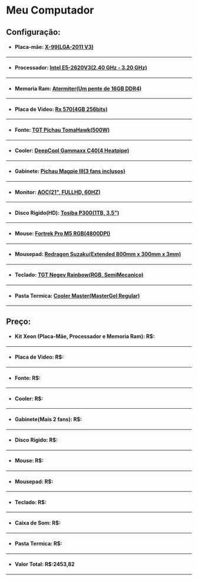 # **Meu Computador**



## **Configuração:**

* #### **Placa-mãe: [X-99(LGA-2011 V3)](https://pt.aliexpress.com/item/4000600178445.html?spm=a2g0n.detail.0.0.4e045304zQTdX4&gps-id=storeRecommendH5&scm=1007.18500.187585.0&scm_id=1007.18500.187585.0&scm-url=1007.18500.187585.0&pvid=c8a46776-684c-4674-a1bd-00689d5ec7b0&_t=gps-id%3AstoreRecommendH5%2Cscm-url%3A1007.18500.187585.0%2Cpvid%3Ac8a46776-684c-4674-a1bd-00689d5ec7b0%2Ctpp_buckets%3A668%230%23131923%234_668%23888%233325%2318_668%232846%238110%231995_668%232717%237565%23703__668%233374%2315176%23892&browser_id=c41216f7a5bc401baad9922fddd8e03c&aff_trace_key=2ed73ca177e6488d94ac77cb11bf3199-1605033670197-08741-UneMJZVf&aff_platform=msite&m_page_id=wjezf2j2vgicaqrg176ebe54a211472d4a0d0abb2f&gclid=&_imgsrc_=ae01.alicdn.com%2Fkf%2FH5b62b0eb167b48b08013941cbd6eb8a2O.jpg_640x640Q90.jpg_.webp)**

-------
* #### **Processador: [Intel E5-2620V3(2.40 GHz - 3.20 GHz)](https://pt.aliexpress.com/item/4000600178445.html?spm=a2g0n.detail.0.0.4e045304zQTdX4&gps-id=storeRecommendH5&scm=1007.18500.187585.0&scm_id=1007.18500.187585.0&scm-url=1007.18500.187585.0&pvid=c8a46776-684c-4674-a1bd-00689d5ec7b0&_t=gps-id%3AstoreRecommendH5%2Cscm-url%3A1007.18500.187585.0%2Cpvid%3Ac8a46776-684c-4674-a1bd-00689d5ec7b0%2Ctpp_buckets%3A668%230%23131923%234_668%23888%233325%2318_668%232846%238110%231995_668%232717%237565%23703__668%233374%2315176%23892&browser_id=c41216f7a5bc401baad9922fddd8e03c&aff_trace_key=2ed73ca177e6488d94ac77cb11bf3199-1605033670197-08741-UneMJZVf&aff_platform=msite&m_page_id=wjezf2j2vgicaqrg176ebe54a211472d4a0d0abb2f&gclid=&_imgsrc_=ae01.alicdn.com%2Fkf%2FH5b62b0eb167b48b08013941cbd6eb8a2O.jpg_640x640Q90.jpg_.webp)**

-------
* #### **Memoria Ram: [Atermiter(Um pente de 16GB DDR4)](https://pt.aliexpress.com/item/4000600178445.html?spm=a2g0n.detail.0.0.4e045304zQTdX4&gps-id=storeRecommendH5&scm=1007.18500.187585.0&scm_id=1007.18500.187585.0&scm-url=1007.18500.187585.0&pvid=c8a46776-684c-4674-a1bd-00689d5ec7b0&_t=gps-id%3AstoreRecommendH5%2Cscm-url%3A1007.18500.187585.0%2Cpvid%3Ac8a46776-684c-4674-a1bd-00689d5ec7b0%2Ctpp_buckets%3A668%230%23131923%234_668%23888%233325%2318_668%232846%238110%231995_668%232717%237565%23703__668%233374%2315176%23892&browser_id=c41216f7a5bc401baad9922fddd8e03c&aff_trace_key=2ed73ca177e6488d94ac77cb11bf3199-1605033670197-08741-UneMJZVf&aff_platform=msite&m_page_id=wjezf2j2vgicaqrg176ebe54a211472d4a0d0abb2f&gclid=&_imgsrc_=ae01.alicdn.com%2Fkf%2FH5b62b0eb167b48b08013941cbd6eb8a2O.jpg_640x640Q90.jpg_.webp)**

-------
* #### **Placa de Video: [Rx 570(4GB 256bits)](https://pt.aliexpress.com/item/4000345978114.html?spm=a2g0o.productlist.0.0.5c5a3ab6qnzZUg&ws_ab_test=searchweb0_0%2Csearchweb201602_%2Csearchweb201603_&algo_pvid=67ae189b-67e3-4ef4-b2b5-df9c9776da0a&aff_platform=portals-tool&btsid=0ab6f82416002327549634142e5603&sk=_dSwUss7&aff_trace_key=8e0431e0b9194ca48923f7dcc2f2a086-1610627557165-00572-_dSwUss7&terminal_id=66ada811919147bfa10f13f8b8ef6737&tmLog=new_Detail&algo_expid=67ae189b-67e3-4ef4-b2b5-df9c9776da0a-7)**

-------
* #### **Fonte: [TGT Pichau TomaHawk(500W)](https://www.pichau.com.br/hardware/fonte/fonte-tgt-tomahawk-500w-preto-tmwk500?__cf_chl_jschl_tk__=86b9d7e57071a620e13713fe098748f0a0ebd146-1601474656-0-Aes2CGxZd3rj-zhxP0jeHC3mMVf0TjJR6XzcjqmttrNipaPSjdz8TykgYa1CWrvwLuJOQeqQ8PtkJ12bbGD4UxNq4f-xC8cE-cTKN_8Em0yMMILrbYLUiV_8x3QD6wVbidQiEz_AJK64wGfye7sRG9hd5bc_LBPvUq6ZH_TzwP4Q067yOaJfMgKB-BW-ttqBpHnPdfZ47ngh8NcMos0CHlG2W94EFeOTiOclRxbei7VfBpPS_DKgp3UQXags6uXF1dB8hVmZ4e4147b0VnOI6AHfmEZ_4QI9PUym4NdWJCjZIu_VQ4MISuslpy_E0NmQSGe3qm2TxtlTu-EQ5kU53Oo)**

-------
* #### **Cooler: [DeepCool Gammaxx C40(4 Heatpipe)](https://www.pichau.com.br/hardware/cooler-processador/cooler-deepcool-gammaxx-c40-dp-mch4-gmx-c40p)**

-------
* #### **Gabinete: [Pichau Magpie III(3 fans inclusos)](https://www.pichau.com.br/hardware/gabinete-gamer-pichau-magpie-iii-lateral-frontal-vidro-led-vermelho-pgma-03-red)**

-------
* #### **Monitor: [AOC(21", FULLHD, 60HZ)](https://www.terabyteshop.com.br/produto/15285/monitor-aoc-215-pol-full-hd-lcd-led-60hz-vga-hdmi-e2270swhen)**

-------
* #### **Disco Rigido(HD): [Tosiba P300(1TB, 3.5")](https://www.kabum.com.br/cgi-local/site/produtos/descricao_ofertas.cgi?codigo=115206)**

-------
* #### **Mouse: [Fortrek Pro M5 RGB(4800DPI)](https://www.pichau.com.br/perifericos/mouse/mouse-gamer-fortrek-pro-m5-rgb-4800dpi-usb-64385)**

-------
* #### **Mousepad: [Redragon Suzaku(Extended 800mm x 300mm x 3mm)](https://www.pichau.com.br/perifericos/mousepad/mousepad-redragon-gamer-suzaku-extended-p003)**

-------
* #### **Teclado: [TGT Negev Rainbow(RGB, SemiMecanico)](https://www.pichau.com.br/teclado-gamer-tgt-negev-rainbow-rgb-tgt-neg-01?gclid=CjwKCAjw2dD7BRASEiwAWCtCbz_-p79PWJNJl_eEDi0-ZsDMo9RT_r5e7Qdl7rQwTVwug2j5p-CGXBoC6EMQAvD_BwE)**

-------
* #### **Pasta Termica: [Cooler Master(MasterGel Regular)](https://www.pichau.com.br/hardware/pasta-termica-e-refrigerantes/pasta-termica-cooler-master-mastergel-regular-mgx-zosg-n15m-r2)**

-------

## **Preço:**

* #### **Kit Xeon (Placa-Mãe, Processador e Memoria Ram): R$:**
-------

* #### **Placa de Video: R$:**
-------

* #### **Fonte: R$:**
-------

* #### **Cooler: R$:**
-------

* #### **Gabinete(Mais 2 fans): R$:**
-------

* #### **Disco Rigido: R$:**
-------

* #### **Mouse: R$:**
-------

* #### **Mousepad: R$:**
-------

* #### **Teclado: R$:**
-------

* #### **Caixa de Som: R$:**
-------

* #### **Pasta Termica: R$:**
-------

* #### **Valor Total: R$:2453,82**
-------
